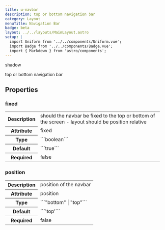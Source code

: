 ```yaml
---
title: u-navbar
description: top or bottom navigation bar
category: Layout
menuTitle: Navigation Bar
badge: beta
layout: ../../layouts/MainLayout.astro
setup: |
  import Uniform from '../../components/Uniform.vue';
  import Badge from '../../components/Badge.vue';
  import { Markdown } from 'astro/components';
---
```


<Badge> shadow </Badge>

top or bottom navigation bar

## Properties

### fixed

<table>
<tr><th>Description</th><td><Markdown>should the navbar be fixed to the top or bottom of the screen -
layout should be position relative</Markdown></td></tr>
<tr><th>Attribute</th><td><Markdown>fixed</Markdown></td></tr>
<tr><th>Type</th><td><Markdown>```boolean```</Markdown></td></tr>
<tr><th>Default</th><td><Markdown>```true```</Markdown></td></tr>
<tr><th>Required</th><td><Markdown>false</Markdown></td></tr>
</table>

### position

<table>
<tr><th>Description</th><td><Markdown>position of the navbar</Markdown></td></tr>
<tr><th>Attribute</th><td><Markdown>position</Markdown></td></tr>
<tr><th>Type</th><td><Markdown>```"bottom" | "top"```</Markdown></td></tr>
<tr><th>Default</th><td><Markdown>```'top'```</Markdown></td></tr>
<tr><th>Required</th><td><Markdown>false</Markdown></td></tr>
</table>

</table>

</table>
